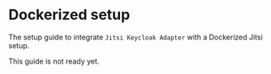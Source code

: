 # Dockerized setup

The setup guide to integrate `Jitsi Keycloak Adapter` with a Dockerized Jitsi
setup.


This guide is not ready yet.
